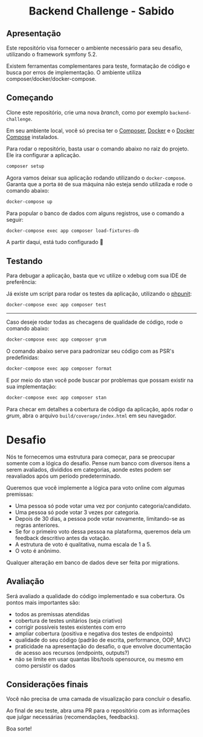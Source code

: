 <div align="center">
    <h1 align="center">Backend Challenge - Sabido</h1>
</div>

## Apresentação

Este repositório visa fornecer o ambiente necessário para seu desafio, utilizando o framework symfony 5.2.

Existem ferramentas complementares para teste, formatação de código e busca por erros de implementação. O ambiente utiliza composer/docker/docker-compose.


## Começando

Clone este repositório, crie uma nova _branch_, como por exemplo `backend-challenge`.

Em seu ambiente local, você só precisa ter o [Composer](https://getcomposer.org/download/), [Docker](https://www.docker.com/get-started) e o [Docker Compose](https://docs.docker.com/compose/) instalados.

Para rodar o repositório, basta usar o comando abaixo no raiz do projeto. Ele ira configurar a aplicação.

```bash
composer setup
```

Agora vamos deixar sua aplicação rodando utilizando o `docker-compose`.
Garanta que a porta `80` de sua máquina não esteja sendo utilizada e rode o comando abaixo:

```bash
docker-compose up
```

Para popular o banco de dados com alguns registros, use o comando a seguir:

```bash
docker-compose exec app composer load-fixtures-db
```

A partir daqui, está tudo configurado 🚀


## Testando

Para debugar a aplicação, basta que vc utilize o xdebug com sua IDE de preferência:

Já existe um script para rodar os testes da aplicação, utilizando o [phpunit](https://phpunit.de/):

```bash
docker-compose exec app composer test
```
---

Caso deseje rodar todas as checagens de qualidade de código, rode o comando abaixo:

```bash
docker-compose exec app composer grum
```

O comando abaixo serve para padronizar seu código com as PSR's predefinidas:

```bash
docker-compose exec app composer format
```

E por meio do stan você pode buscar por problemas que possam existir na sua implementação:

```bash
docker-compose exec app composer stan
```

Para checar em detalhes a cobertura de código da aplicação, após rodar o _grum_,
abra o arquivo `build/coverage/index.html` em seu navegador.


# Desafio

Nós te fornecemos uma estrutura para começar, para se preocupar somente com a lógica do desafio.
Pense num banco com diversos itens a serem avaliados, divididos em categorias, aonde estes podem ser reavaliados após um período predeterminado.

Queremos que você implemente a lógica para voto online com algumas premissas:
* Uma pessoa só pode votar uma vez por conjunto categoria/candidato.
* Uma pessoa só pode votar 3 vezes por categoria.
* Depois de 30 dias, a pessoa pode votar novamente, limitando-se as regras anteriores.
* Se for o primeiro voto dessa pessoa na plataforma, queremos dela um feedback descritivo antes da votação.
* A estrutura de voto é qualitativa, numa escala de 1 a 5.
* O voto é anônimo.

Qualquer alteração em banco de dados deve ser feita por migrations.

## Avaliação

Será avaliado a qualidade do código implementado e sua cobertura. Os pontos mais importantes são:
* todos as premissas atendidas
* cobertura de testes unitários (seja criativo)
* corrigir possíveis testes existentes com erro
* ampliar cobertura (positiva e negativa dos testes de endpoints)
* qualidade do seu código (padrão de escrita, performance, OOP, MVC)
* praticidade na apresentação do desafio, o que envolve documentação de acesso aos recursos (endpoints, outputs?)
* não se limite em usar quantas libs/tools opensource, ou mesmo em como persistir os dados


## Considerações finais

Você não precisa de uma camada de visualização para concluir o desafio.

Ao final de seu teste, abra uma PR para o repositório com as informações que julgar necessárias (recomendações, feedbacks).

Boa sorte!
